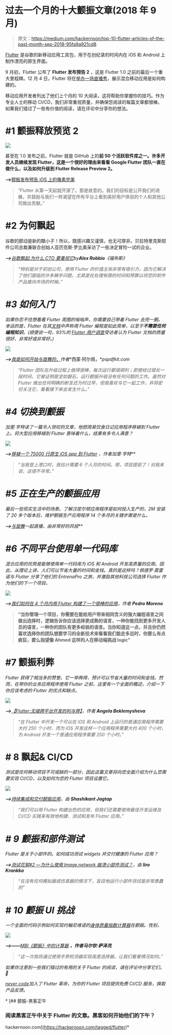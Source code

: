 # 过去一个月的十大颤振文章(2018 年 9 月)

> 原文：<https://medium.com/hackernoon/top-10-flutter-articles-of-the-past-month-sep-2018-95fa9a921cd8>

[Flutter](http://flutter.io) 是谷歌的新移动应用工具包，用于在创纪录的时间内在 iOS 和 Android 上制作漂亮的原生界面。

9 月初，Flutter 公布了 **Flutter 发布预告 2** ，这是 Flutter 1.0 之前的最后一个重大里程碑。12 月 4 日，Flutter 将在[举办一场直播秀](https://developers.google.com/events/flutter-live/)，展示混合移动应用是如何构建的。

移动应用开发者列出了他们上个月的 10 大阅读，这将帮助你掌握你的技巧。作为专业人士的移动 CI/CD，我们非常重视质量，并确保您阅读的每篇文章都很棒。如果我们错过了一些有价值的阅读，请在评论中分享你的想法。

# **#1 颤振释放预览 2**

![](img/1a194b8ad9b4fbfa6862b71a941456c2.png)

甚至在 1.0 发布之前，Flutter 就是 GitHub 上的**前 50 个活跃软件库之一。许多开发人员继续发现 Flutter，这是一个很好的理由来看看 Google Flutter 团队一直在做什么，以及如何升级到 Flutter Release Preview 2。**

**—>**[颤振发布预告 iOS 上的像素完美](https://developers.googleblog.com/2018/09/flutter-release-preview-2-pixel-perfect.html)

> “Flutter 从第一天起就开源了。那是故意的。我们的目标是公开我们的进展，并鼓励与我们一样渴望在所有平台上看到美好用户体验的个人和其他公司做出贡献。”

# **#2 为何飘起**

谷歌的颤动是新的酷小子！所以，既感兴趣又谨慎，也无可厚非。贝拉特里克斯软件公司总裁兼联合创始人亚历克斯·罗比奥采访了一些决定冒险一试的企业。

***—>***[*谷歌飘起:为什么 CTO 要重视它*](https://www.forbes.com/sites/forbestechcouncil/2018/09/25/google-flutter-why-ctos-should-pay-attention-to-it/#6ec5914469c7)*by**Alex Robbio**《福布斯》*

> *“特别是对于初创公司，使用 Flutter 的价值主张非常有吸引力，因为它解决了他们面临的许多棘手问题，尤其是在处理有限的时间和预算以将您的软件产品推向市场的时候。”*

# ***#3 如何入门***

*如果你忍不住想看看 Flutter 周围的嗡嗡声，你需要自己带着 Flutter 去兜一圈。幸运的是，Flutter 在其[文档](https://flutter.io/technical-overview/)中声称用 Flutter 编程是如此简单，以至于**不需要任何编程知识**。(顺便说一句，93%的 [Flutter 用户调查](/flutter-io/what-weve-learned-from-the-july-2018-flutter-user-survey-cbbf1e04370c)受访者认为 Flutter 文档的质量很好、非常好或非常好。)*

*![](img/662ea28d3df844d46fd54b9d4de06064.png)*

***—>**[我是如何开始与旋舞的，](https://pspdfkit.com/blog/2018/starting-with-flutter/)作者**西蒙·阿尔佩，**pspdfkit.com*

> *“Flutter 团队在升级过程上做得很棒，每次运行都很顺利；即使经过很长一段时间，它被证明是坚如磐石，运行颤振升级没有任何问题的工作。虽然对 Flutter 做出任何明确的断言还为时过早，但我喜欢与它一起工作，并将密切关注它，看看接下来会发生什么。”*

# ***#4 切换到颤振***

*加里·亨特读了一篇令人惊叹的文章，他把简易饮食日记应用程序移植到 Flutter 上。将大型应用移植到 Flutter 意味着什么，结果有多令人满意？*

*![](img/e19b4217801dcfda2be66315c586b6ac.png)*

***—>**[移植一个 75000 行原生 iOS app 到 Flutter](/flutter-community/porting-a-75-000-line-native-ios-app-to-flutter-57c6571c57b4) ，作者**加里·亨特***

> *“当我登上港口时，我估计需要 6 个人月的时间。嗯，项目提前了！对我来说，这很不寻常。”*

# ***#5 正在生产的颤振应用***

*最后一些现实生活中的场景。了解汉密尔顿应用程序是如何投入生产的，2M 安装了 20 多个版本后，维护颤振生产应用程序 14 个多月的关键步骤是什么。*

***—>**[与旋舞](https://docs.google.com/presentation/d/1f6z6hmdlgrRhaHGA7EZwDjEa_7h7hXpChULwcrPs7-g/edit#slide=id.g435293481c_0_100)一起直播，由**非常好的风投***

# ***#6 不同平台使用单一代码库***

*混合应用的优势是能够使用单一代码库为 iOS 和 Android 开发高质量的应用。因此，从理论上讲，人们可以节省大量的时间和金钱。真的是这样吗？佩德罗·莫雷诺与 Flutter 分享了他们的 EntrenaPro 之旅，并激励其他科技公司选择 Flutter 作为他们的下一个项目。*

*![](img/02eb4ae29877bb96d7052d3b43cf0dc3.png)*

***—>**[我们如何在 4 个月内用 Flutter 构建了一个很棒的应用](https://www.linkedin.com/pulse/how-we-built-awesome-app-flutter-4-months-pedro-moreno/?published=t)，作者 **Pedro Moreno***

> **“当你管理一个项目，你需要在能给用户带来相同含义的强大编程语言之间做出选择时，逻辑告诉你应该选择更成熟的语言，一种你能找到更多开发人员的语言，一种你的团队有更多经验的语言。当你知道这一点，并且你仍然喜欢选择你的团队想要学习的全新技术来看看我们能走多远时，你要么有点疯狂，要么指望像 Ahmed 这样的人在移动端挑战 logic"**

# ****#7 颤振利弊****

*Flutter 获得了相当多的赞誉。它一举两得，预计可以节省大量的时间和金钱。然而，在带你的业务应用程序使用 Flutter 之前，这里有一个全面的概述，介绍一下你应该考虑的 Flutter 的优点和缺点。*

*![](img/61315e63c161b060dda466c1eb27a70a.png)*

***—>**[【Flutter:无缝跨平台开发的利与弊】](https://steelkiwi.com/blog/flutter-pros-and-cons-for-seamless-cross-platform-development/)，作者 **Angela Beklemysheva***

> *“在 Flutter 中开发一个可以在 iOS 和 Android 上运行的普通应用程序需要大约 250 个小时，而为 iOS 开发这样一个应用程序需要大约 400 个小时，为 Android 开发一个普通应用程序需要 250 个小时。”*

# ****# 8 飘起& CI/CD****

*测试是任何移动项目不可或缺的一部分，因此这篇文章将向您全面介绍为什么您需要实现 CI/CD，以及如何为您的 Flutter 项目设置它。*

*![](img/d8434dab5fd235bb53ef397cce0eecea.png)*

***—>**[持续集成和交付颤振应用](https://nevercode.io/blog/continuous-integration-and-delivery-ci-cd-for-flutter-apps-with-nevercode/)，由 **Shashikant Jagtap***

> *“我们可以用 Flutter 构建出色的应用，但我们还需要使用最佳开发运维及 CI/CD 实践来有效地构建、测试和发布 Flutter 应用。”*

# ***# 9 颤振和部件测试***

*Flutter 是关于小部件的。如何成功测试 widgets 并交付健康的 Flutter 应用？*

***—>**[测试花絮#2 —为什么使用 Image.network 崩溃小部件测试？](https://iirokrankka.com/2018/09/16/image-network-widget-tests/)，由 **Iiro Krankka***

> *“在没有任何模拟器或仿真器的情况下，盲目地运行小部件测试是非常愚蠢的”*

# ***# 10 颤振 UI 挑战***

*一个全面的代码示例如何实现约翰尼维诺的[身体质量指数计算器](https://dribbble.com/shots/3558444-BMI-Calculator)在颤振。性别，*

*![](img/f37e4686df58820d8a6efb9769e7a710.png)*

***——>——**[MBI《颤振》中的计算器](https://marcinszalek.pl/tag/flutter/) **，**作者**马尔钦·萨泽克***

> *“这一次我将通过使用手势检测器实现高度选择器。让我们看看情况如何。”*

*如果你注意到一些我们错过的有用的关于 Flutter 的阅读，请在评论中分享它们。👏*

*[*never code*](http://nevercode.io)*加入了 Flutter 革命，为你的 Flutter 项目提供免费 CI/CD 服务，换取产品反馈。**

*[](https://hackernoon.com/tagged/flutter) [## 颤振-黑客正午

### 阅读黑客正午中关于 Flutter 的文章。黑客如何开始他们的下午？

hackernoon.com](https://hackernoon.com/tagged/flutter)*